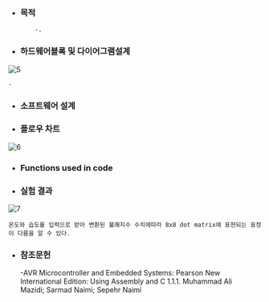 * ### 목적

          -.

* ### 하드웨어블록 및 다이어그램설계
 
 ![5](https://user-images.githubusercontent.com/44973398/48904087-abd76c00-eea0-11e8-84a6-837363728a25.png)
 
    -


* ### 소프트웨어 설계

* ### 플로우 차트

![6](https://user-images.githubusercontent.com/44973398/48904089-ac700280-eea0-11e8-9ef5-d4cbf0773415.PNG)

* ### Functions used in code

* ### 실험 결과

![7](https://user-images.githubusercontent.com/44973398/48904166-e5a87280-eea0-11e8-8e71-86fb93c5b83f.PNG)

    온도와 습도를 입력으로 받아 변환된 불쾌지수 수치에따라 8x8 dot matrix에 표현되는 표정이 다름을 알 수 있다.

* ### 참조문헌
    -AVR Microcontroller and Embedded Systems: Pearson New International Edition: Using Assembly and C
    1.1.1. Muhammad Ali Mazidi; Sarmad Naimi; Sepehr Naimi
